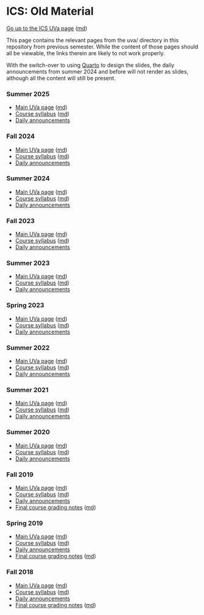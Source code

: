 ICS: Old Material
=================

[Go up to the ICS UVa page](../index.html) ([md](../index.md))

This page contains the relevant pages from the uva/ directory in this repository from previous semester.  While the content of those pages should all be viewable, the links therein are likely to not work properly.

With the switch-over to using [Quarto](https://quarto.org) to design the slides, the daily announcements from summer 2024 and before will not render as slides, although all the content will still be present.

### Summer 2025

- [Main UVa page](index-summer-2025.html) ([md](index-summer-2025.md))
- [Course syllabus](syllabus-summer-2025.html) ([md](syllabus-summer-2025.md))
- [Daily announcements](daily-announcements-summer-2025.html)

### Fall 2024

- [Main UVa page](index-fall-2024.html) ([md](index-fall-2024.md))
- [Course syllabus](syllabus-fall-2024.html) ([md](syllabus-fall-2024.md))
- [Daily announcements](daily-announcements-fall-2024.html)

### Summer 2024

- [Main UVa page](index-summer-2024.html) ([md](index-summer-2024.md))
- [Course syllabus](syllabus-summer-2024.html) ([md](syllabus-summer-2024.md))
- [Daily announcements](daily-announcements-summer-2024.html)

### Fall 2023

- [Main UVa page](index-fall-2023.html) ([md](index-fall-2023.md))
- [Course syllabus](syllabus-fall-2023.html) ([md](syllabus-fall-2023.md))
- [Daily announcements](daily-announcements-fall-2023.html)

### Summer 2023

- [Main UVa page](index-summer-2023.html) ([md](index-summer-2023.md))
- [Course syllabus](syllabus-summer-2023.html) ([md](syllabus-summer-2023.md))
- [Daily announcements](daily-announcements-summer-2023.html)

### Spring 2023

- [Main UVa page](index-spring-2023.html) ([md](index-spring-2023.md))
- [Course syllabus](syllabus-spring-2023.html) ([md](syllabus-spring-2023.md))
- [Daily announcements](daily-announcements-spring-2023.html)

### Summer 2022

- [Main UVa page](index-summer-2022.html) ([md](index-summer-2022.md))
- [Course syllabus](syllabus-summer-2022.html) ([md](syllabus-summer-2022.md))
- [Daily announcements](daily-announcements-summer-2022.html)

### Summer 2021

- [Main UVa page](index-summer-2021.html) ([md](index-summer-2021.md))
- [Course syllabus](syllabus-summer-2021.html) ([md](syllabus-summer-2021.md))
- [Daily announcements](daily-announcements-summer-2021.html)

### Summer 2020

- [Main UVa page](index-summer-2020.html) ([md](index-summer-2020.md))
- [Course syllabus](syllabus-summer-2020.html) ([md](syllabus-summer-2020.md))
- [Daily announcements](daily-announcements-summer-2020.html)

### Fall 2019

- [Main UVa page](index-fall-2019.html) ([md](index-fall-2019.md))
- [Course syllabus](syllabus-fall-2019.html) ([md](syllabus-fall-2019.md))
- [Daily announcements](daily-announcements-fall-2019.html)
- [Final course grading notes](grades-fall-2019.html) ([md](grades-fall-2019.md))

### Spring 2019

- [Main UVa page](index-spring-2019.html) ([md](index-spring-2019.md))
- [Course syllabus](syllabus-spring-2019.html) ([md](syllabus-spring-2019.md))
- [Daily announcements](daily-announcements-spring-2019.html)
- [Final course grading notes](grades-spring-2019.html) ([md](grades-spring-2019.md))

### Fall 2018

- [Main UVa page](index-fall-2018.html) ([md](index-fall-2018.md))
- [Course syllabus](syllabus-fall-2018.html) ([md](syllabus-fall-2018.md))
- [Daily announcements](daily-announcements-fall-2018.html)
- [Final course grading notes](grades-fall-2018.html) ([md](grades-fall-2018.md))
